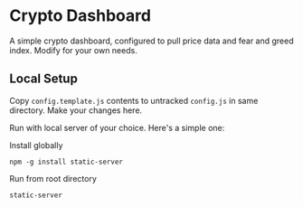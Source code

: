 # Crypto Dashboard

A simple crypto dashboard, configured to pull price data and fear and greed index. Modify for your own needs.

## Local Setup

Copy `config.template.js` contents to untracked `config.js` in same directory. Make your changes here.

Run with local server of your choice. Here's a simple one:

Install globally

```
npm -g install static-server
```

Run from root directory

```
static-server
```
